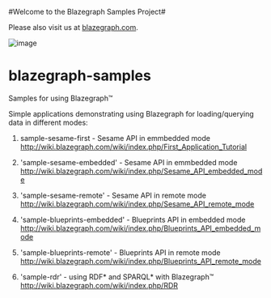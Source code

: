 #Welcome to the Blazegraph Samples Project#

Please also visit us at [blazegraph.com](http://www.blazegraph.com).

![image](http://www.blazegraph.com/static/images/blazegraph_by_systap.png)

# blazegraph-samples
Samples for using Blazegraph™

Simple applications demonstrating using Blazegraph for loading/querying data in different modes:

1. sample-sesame-first - Sesame API in emmbedded mode
  http://wiki.blazegraph.com/wiki/index.php/First_Application_Tutorial

2. 'sample-sesame-embedded' - Sesame API in emmbedded mode
  http://wiki.blazegraph.com/wiki/index.php/Sesame_API_embedded_mode

3. 'sample-sesame-remote' - Sesame API in remote mode
  http://wiki.blazegraph.com/wiki/index.php/Sesame_API_remote_mode

4. 'sample-blueprints-embedded' - Blueprints API in embedded mode
  http://wiki.blazegraph.com/wiki/index.php/Blueprints_API_embedded_mode

5. 'sample-blueprints-remote' - Blueprints API in remote mode
  http://wiki.blazegraph.com/wiki/index.php/Blueprints_API_remote_mode

6. 'sample-rdr' - using RDF* and SPARQL* with Blazegraph™
  http://wiki.blazegraph.com/wiki/index.php/RDR










